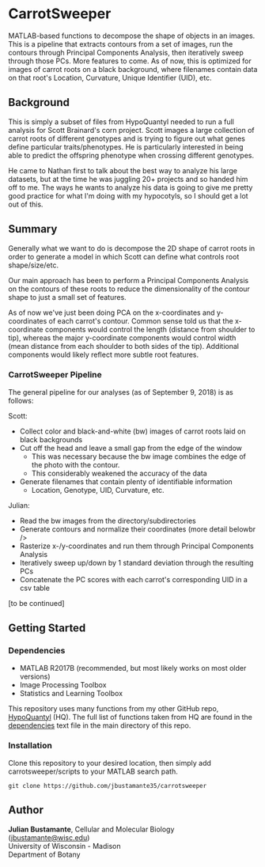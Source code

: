 # CarrotSweeper
MATLAB-based functions to decompose the shape of objects in an images. This is
a pipeline that extracts contours from a set of images, run the contours
through Principal Components Analysis, then iteratively sweep through those
PCs. More features to come. As of now, this is optimized for images of carrot
roots on a black background, where filenames contain data on that root's
Location, Curvature, Unique Identifier (UID), etc.

## Background
This is simply a subset of files from HypoQuantyl needed to run a full analysis
for Scott Brainard's corn project. Scott images a large collection of carrot
roots of different genotypes and is trying to figure out what genes define
particular traits/phenotypes. He is particularly interested in being able to
predict the offspring phenotype when crossing different genotypes.

He came to Nathan first to talk about the best way to analyze his large
datasets, but at the time he was juggling 20+ projects and so handed him off
to me. The ways he wants to analyze his data is going to give me pretty good
practice for what I'm doing with my hypocotyls, so I should get a lot out of
this.

## Summary
Generally what we want to do is decompose the 2D shape of carrot roots in order
to generate a model in which Scott can define what controls root shape/size/etc.

Our main approach has been to perform a Principal Components Analysis on the
contours of these roots to reduce the dimensionality of the contour shape to
just a small set of features.

As of now we've just been doing PCA on the x-coordinates and y-coordinates of
each carrot's contour. Common sense told us that the x-coordinate components
would control the length (distance from shoulder to tip), whereas the major
y-coordinate components would control width (mean distance from each shoulder
to both sides of the tip). Additional components would likely reflect more
subtle root features.

### CarrotSweeper Pipeline
The general pipeline for our analyses (as of September 9, 2018) is as follows:

Scott:
- Collect color and black-and-white (bw) images of carrot roots
  laid on black backgrounds <br />
- Cut off the head and leave a small gap from the edge of the 
  window <br />
    * This was necessary because the bw image combines the 
      edge of the photo with the contour. <br />
    * This considerably weakened the accuracy of the data <br />
- Generate filenames that contain plenty of identifiable 
  information <br />
    * Location, Genotype, UID, Curvature, etc. <br />

Julian:
- Read the bw images from the directory/subdirectories <br />
- Generate contours and normalize their coordinates (more detail belowbr />
- Rasterize x-/y-coordinates and run them through Principal Components Analysis <br />
- Iteratively sweep up/down by 1 standard deviation through the resulting PCs <br />
- Concatenate the PC scores with each carrot's corresponding UID in a csv table <br />

[to be continued]

## Getting Started
### Dependencies
- MATLAB R2017B (recommended, but most likely works on most older versions)
- Image Processing Toolbox
- Statistics and Learning Toolbox

This repository uses many functions from my other GitHub repo,
[HypoQuantyl](https://github.com/jbustamante35/hypoquantyl) (HQ). The full list
of functions taken from HQ are found in the [dependencies](./dependencies) text
file in the main directory of this repo.

### Installation
Clone this repository to your desired location, then simply add
carrotsweeper/scripts to your MATLAB search path.

```
git clone https://github.com/jbustamante35/carrotsweeper
```

## Author
**Julian Bustamante**, Cellular and Molecular Biology (<jbustamante@wisc.edu>) <br />
	University of Wisconsin - Madison <br />
	Department of Botany <br />


